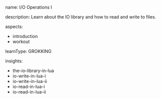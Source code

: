 name: I/O Operations I

description: Learn about the IO library and how to read and write to files.

aspects:
  - introduction
  - workout

learnType: GROKKING

insights:
  - the-io-library-in-lua
  - io-write-in-lua-i
  - io-write-in-lua-ii
  - io-read-in-lua-i
  - io-read-in-lua-ii